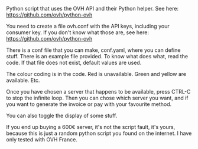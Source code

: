 Python script that uses the OVH API and their Python helper. See here: https://github.com/ovh/python-ovh

You need to create a file ovh.conf with the API keys, including your consumer key.
If you don't know what those are, see here: https://github.com/ovh/python-ovh

There is a conf file that you can make, conf.yaml, where you can define stuff.
There is an example file provided.
To know what does what, read the code.
If that file does not exist, default values are used.

The colour coding is in the code. Red is unavailable. Green and yellow are available. Etc.

Once you have chosen a server that happens to be available, press CTRL-C to stop the infinite loop.
Then you can chose which server you want, and if you want to generate the invoice or pay with your favourite method.

You can also toggle the display of some stuff.

If you end up buying a 600€ server, it's not the script fault, it's yours, because this is just a random python script you found on the internet.
I have only tested with OVH France.
